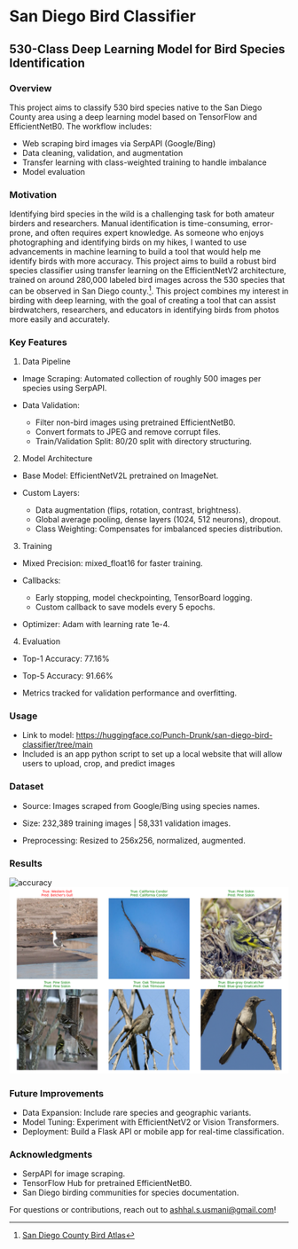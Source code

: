 # San Diego Bird Classifier
## 530-Class Deep Learning Model for Bird Species Identification

### Overview
This project aims to classify 530 bird species native to the San Diego County area using a deep learning model based on TensorFlow and EfficientNetB0. The workflow includes:
- Web scraping bird images via SerpAPI (Google/Bing)
- Data cleaning, validation, and augmentation
- Transfer learning with class-weighted training to handle imbalance
- Model evaluation

### Motivation
Identifying bird species in the wild is a challenging task for both amateur birders and researchers. Manual identification is time-consuming, error-prone, and often requires expert knowledge. As someone who enjoys photographing and identifying birds on my hikes, I wanted to use advancements in machine learning to build a tool that would help me identify birds with more accuracy. This project aims to build a robust bird species classifier using transfer learning on the EfficientNetV2 architecture, trained on around 280,000 labeled bird images across the 530 species that can be observed in San Diego county.[^1].
This project combines my interest in birding with deep learning, with the goal of creating a tool that can assist birdwatchers, researchers, and educators in identifying birds from photos more easily and accurately.

[^1]: [San Diego County Bird Atlas](https://sdplantatlas.org/BirdAtlas/BirdPages.aspx)


### Key Features
1. Data Pipeline
- Image Scraping: Automated collection of roughly 500 images per species using SerpAPI.

- Data Validation:
  - Filter non-bird images using pretrained EfficientNetB0.
  - Convert formats to JPEG and remove corrupt files.
  - Train/Validation Split: 80/20 split with directory structuring.

2. Model Architecture
- Base Model: EfficientNetV2L pretrained on ImageNet.

- Custom Layers:
  - Data augmentation (flips, rotation, contrast, brightness).
  - Global average pooling, dense layers (1024, 512 neurons), dropout.
  - Class Weighting: Compensates for imbalanced species distribution.

3. Training
- Mixed Precision: mixed_float16 for faster training.

- Callbacks:
  - Early stopping, model checkpointing, TensorBoard logging.
  - Custom callback to save models every 5 epochs.

- Optimizer: Adam with learning rate 1e-4.

4. Evaluation
- Top-1 Accuracy: 77.16%

- Top-5 Accuracy: 91.66%

- Metrics tracked for validation performance and overfitting.

### Usage
- Link to model: https://huggingface.co/Punch-Drunk/san-diego-bird-classifier/tree/main
- Included is an app python script to set up a local website that will allow users to upload, crop, and predict images
### Dataset
- Source: Images scraped from Google/Bing using species names.

- Size: 232,389 training images | 58,331 validation images.

- Preprocessing: Resized to 256x256, normalized, augmented.

### Results
![accuracy](imaes/model_performance.png)
![sample predictions](images/sample_predictions.png)

### Future Improvements
- Data Expansion: Include rare species and geographic variants.
- Model Tuning: Experiment with EfficientNetV2 or Vision Transformers.
- Deployment: Build a Flask API or mobile app for real-time classification.

### Acknowledgments
- SerpAPI for image scraping.
- TensorFlow Hub for pretrained EfficientNetB0.
- San Diego birding communities for species documentation.

For questions or contributions, reach out to ashhal.s.usmani@gmail.com!
